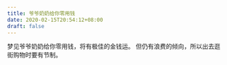 ```yaml
---
title: 爷爷奶奶给你零用钱
date: 2020-02-15T20:54:12+08:00
draft: false
---
```


梦见爷爷奶奶给你零用钱，将有极佳的金钱运。
但仍有浪费的倾向，所以出去逛街购物时要有节制。
